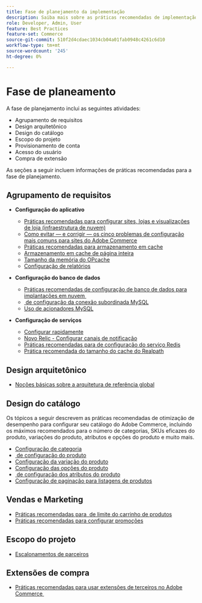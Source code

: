 ```yaml
---
title: Fase de planejamento da implementação
description: Saiba mais sobre as práticas recomendadas de implementação para a fase de planejamento de projetos da Adobe Commerce.
role: Developer, Admin, User
feature: Best Practices
feature-set: Commerce
source-git-commit: 510f2d4cdaec1034cb04a01fab0948c4261c6d10
workflow-type: tm+mt
source-wordcount: '245'
ht-degree: 0%

---
```



# Fase de planeamento

A fase de planejamento inclui as seguintes atividades:

- Agrupamento de requisitos
- Design arquitetônico
- Design do catálogo
- Escopo do projeto
- Provisionamento de conta
- Acesso do usuário
- Compra de extensão

As seções a seguir incluem informações de práticas recomendadas para a fase de planejamento.

## Agrupamento de requisitos

- **Configuração do aplicativo**
   - [Práticas recomendadas para configurar sites, lojas e visualizações de loja (infraestrutura de nuvem)](sites-stores-store-views.md)
   - [Como evitar — e corrigir — os cinco problemas de configuração mais comuns para sites do Adobe Commerce](https://business.adobe.com/blog/how-to/usual-suspects-five-configuration-fixes-maximize-your-peak-sales)
   - [Práticas recomendadas para armazenamento em cache](https://docs.magento.com/user-guide/system/cache-management.html#best-practices-for-caching)
   - [Armazenamento em cache de página inteira](https://developer.adobe.com/commerce/php/development/cache/page/public-content/)
   - [Tamanho da memória do OPcache](opcache-memory-size.md)
   - [Configuração de relatórios](reporting-configuration.md)

- **Configuração do banco de dados**
   - [Práticas recomendadas de configuração de banco de dados para implantações em nuvem &#x200B;](database-on-cloud.md)
   - [&#x200B; de configuração da conexão subordinada MySQL](configure-mysql-slave-connection-on-cloud.md)
   - [Uso de acionadores MySQL](mysql-triggers-usage.md)

- **Configuração de serviços**
   - [Configurar rapidamente](https://devdocs.magento.com/cloud/cdn/configure-fastly.html)
   - [Novo Relic - Configurar canais de notificação](https://devdocs.magento.com/cloud/project/new-relic.html#configure-notification-channels)
   - [Práticas recomendadas para &#x200B; de configuração do serviço Redis](redis-service-configuration.md)
   - [Prática recomendada do tamanho do cache do Realpath](realpath-cache-size.md)

## **Design arquitetônico**

<!--Asset not yet integrated
- [GRA Architecture examples](https://wiki.corp.adobe.com/x/kD4ykw)
-->
- [Noções básicas sobre a arquitetura de referência global](../../../implementation-playbook/architecture/global-reference.md)

## **Design do catálogo**

Os tópicos a seguir descrevem as práticas recomendadas de otimização de desempenho para configurar seu catálogo do Adobe Commerce, incluindo os máximos recomendados para o número de categorias, SKUs eficazes do produto, variações do produto, atributos e opções do produto e muito mais.

- [Configuração de categoria](category-limits.md)
- [&#x200B; de configuração do produto](product-sku-limits.md)
- [Configuração da variação do produto](product-variations.md)
- [Configuração das opções do produto](product-options.md)
- [&#x200B; de configuração dos atributos do produto](product-attributes-and-options.md)
- [Configuração de paginação para listagens de produtos](product-listing-pagination.md)

## **Vendas e Marketing**

- [Práticas recomendadas para &#x200B; de limite do carrinho de produtos](product-cart.md)
- [Práticas recomendadas para configurar promoções](product-cart-promotions.md)

## **Escopo do projeto**

- [Escalonamentos de parceiros](partner-escalation.md)

## **Extensões de compra**

- [Práticas recomendadas para usar extensões de terceiros no Adobe Commerce &#x200B;](extensions.md)
